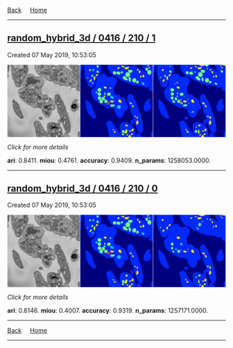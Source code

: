 
[Back](..)&nbsp;&nbsp;&nbsp;&nbsp;&nbsp;[Home](https://leapmanlab.github.io/snapshots)

---

<div class="summary"><a href="1"><h2>random_hybrid_3d / 0416 / 210 / 1</h2></a><p>Created 07 May 2019, 10:53:05
</p><a href="1"><img src="1/media/summary.png" align="center"></a><p>
<i>Click for more details</i>
</p></div>

**ari**: 0.8411. **miou**: 0.4761. **accuracy**: 0.9409. **n_params**: 1258053.0000. 

---

<div class="summary"><a href="0"><h2>random_hybrid_3d / 0416 / 210 / 0</h2></a><p>Created 07 May 2019, 10:53:05
</p><a href="0"><img src="0/media/summary.png" align="center"></a><p>
<i>Click for more details</i>
</p></div>

**ari**: 0.8146. **miou**: 0.4007. **accuracy**: 0.9319. **n_params**: 1257171.0000. 

---

[Back](..)&nbsp;&nbsp;&nbsp;&nbsp;&nbsp;[Home](https://leapmanlab.github.io/snapshots)

---